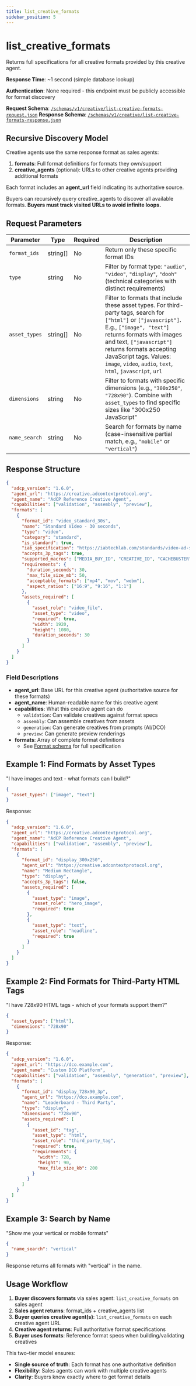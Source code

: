 ```yaml
---
title: list_creative_formats
sidebar_position: 5
---
```


# list_creative_formats

Returns full specifications for all creative formats provided by this creative agent.

**Response Time**: ~1 second (simple database lookup)

**Authentication**: None required - this endpoint must be publicly accessible for format discovery

**Request Schema**: [`/schemas/v1/creative/list-creative-formats-request.json`](/schemas/v1/creative/list-creative-formats-request.json)
**Response Schema**: [`/schemas/v1/creative/list-creative-formats-response.json`](/schemas/v1/creative/list-creative-formats-response.json)

## Recursive Discovery Model

Creative agents use the same response format as sales agents:
1. **formats**: Full format definitions for formats they own/support
2. **creative_agents** (optional): URLs to other creative agents providing additional formats

Each format includes an **agent_url** field indicating its authoritative source.

Buyers can recursively query creative_agents to discover all available formats. **Buyers must track visited URLs to avoid infinite loops.**

## Request Parameters

| Parameter | Type | Required | Description |
|-----------|------|----------|-------------|
| `format_ids` | string[] | No | Return only these specific format IDs |
| `type` | string | No | Filter by format type: `"audio"`, `"video"`, `"display"`, `"dooh"` (technical categories with distinct requirements) |
| `asset_types` | string[] | No | Filter to formats that include these asset types. For third-party tags, search for `["html"]` or `["javascript"]`. E.g., `["image", "text"]` returns formats with images and text, `["javascript"]` returns formats accepting JavaScript tags. Values: `image`, `video`, `audio`, `text`, `html`, `javascript`, `url` |
| `dimensions` | string | No | Filter to formats with specific dimensions (e.g., `"300x250"`, `"728x90"`). Combine with `asset_types` to find specific sizes like "300x250 JavaScript" |
| `name_search` | string | No | Search for formats by name (case-insensitive partial match, e.g., `"mobile"` or `"vertical"`) |

## Response Structure

```json
{
  "adcp_version": "1.6.0",
  "agent_url": "https://creative.adcontextprotocol.org",
  "agent_name": "AdCP Reference Creative Agent",
  "capabilities": ["validation", "assembly", "preview"],
  "formats": [
    {
      "format_id": "video_standard_30s",
      "name": "Standard Video - 30 seconds",
      "type": "video",
      "category": "standard",
      "is_standard": true,
      "iab_specification": "https://iabtechlab.com/standards/video-ad-serving-template-vast/",
      "accepts_3p_tags": true,
      "supported_macros": ["MEDIA_BUY_ID", "CREATIVE_ID", "CACHEBUSTER", "DEVICE_TYPE"],
      "requirements": {
        "duration_seconds": 30,
        "max_file_size_mb": 50,
        "acceptable_formats": ["mp4", "mov", "webm"],
        "aspect_ratios": ["16:9", "9:16", "1:1"]
      },
      "assets_required": [
        {
          "asset_role": "video_file",
          "asset_type": "video",
          "required": true,
          "width": 1920,
          "height": 1080,
          "duration_seconds": 30
        }
      ]
    }
  ]
}
```

### Field Descriptions

- **agent_url**: Base URL for this creative agent (authoritative source for these formats)
- **agent_name**: Human-readable name for this creative agent
- **capabilities**: What this creative agent can do
  - `validation`: Can validate creatives against format specs
  - `assembly`: Can assemble creatives from assets
  - `generation`: Can generate creatives from prompts (AI/DCO)
  - `preview`: Can generate preview renderings
- **formats**: Array of complete format definitions
  - See [Format schema](/schemas/v1/core/format.json) for full specification

## Example 1: Find Formats by Asset Types

"I have images and text - what formats can I build?"

```json
{
  "asset_types": ["image", "text"]
}
```

Response:

```json
{
  "adcp_version": "1.6.0",
  "agent_url": "https://creative.adcontextprotocol.org",
  "agent_name": "AdCP Reference Creative Agent",
  "capabilities": ["validation", "assembly", "preview"],
  "formats": [
    {
      "format_id": "display_300x250",
      "agent_url": "https://creative.adcontextprotocol.org",
      "name": "Medium Rectangle",
      "type": "display",
      "accepts_3p_tags": false,
      "assets_required": [
        {
          "asset_type": "image",
          "asset_role": "hero_image",
          "required": true
        },
        {
          "asset_type": "text",
          "asset_role": "headline",
          "required": true
        }
      ]
    }
  ]
}
```

## Example 2: Find Formats for Third-Party HTML Tags

"I have 728x90 HTML tags - which of your formats support them?"

```json
{
  "asset_types": ["html"],
  "dimensions": "728x90"
}
```

Response:

```json
{
  "adcp_version": "1.6.0",
  "agent_url": "https://dco.example.com",
  "agent_name": "Custom DCO Platform",
  "capabilities": ["validation", "assembly", "generation", "preview"],
  "formats": [
    {
      "format_id": "display_728x90_3p",
      "agent_url": "https://dco.example.com",
      "name": "Leaderboard - Third Party",
      "type": "display",
      "dimensions": "728x90",
      "assets_required": [
        {
          "asset_id": "tag",
          "asset_type": "html",
          "asset_role": "third_party_tag",
          "required": true,
          "requirements": {
            "width": 728,
            "height": 90,
            "max_file_size_kb": 200
          }
        }
      ]
    }
  ]
}
```

## Example 3: Search by Name

"Show me your vertical or mobile formats"

```json
{
  "name_search": "vertical"
}
```

Response returns all formats with "vertical" in the name.

## Usage Workflow

1. **Buyer discovers formats** via sales agent: `list_creative_formats` on sales agent
2. **Sales agent returns**: format_ids + creative_agents list
3. **Buyer queries creative agent(s)**: `list_creative_formats` on each creative agent URL
4. **Creative agent returns**: Full authoritative format specifications
5. **Buyer uses formats**: Reference format specs when building/validating creatives

This two-tier model ensures:
- **Single source of truth**: Each format has one authoritative definition
- **Flexibility**: Sales agents can work with multiple creative agents
- **Clarity**: Buyers know exactly where to get format details
